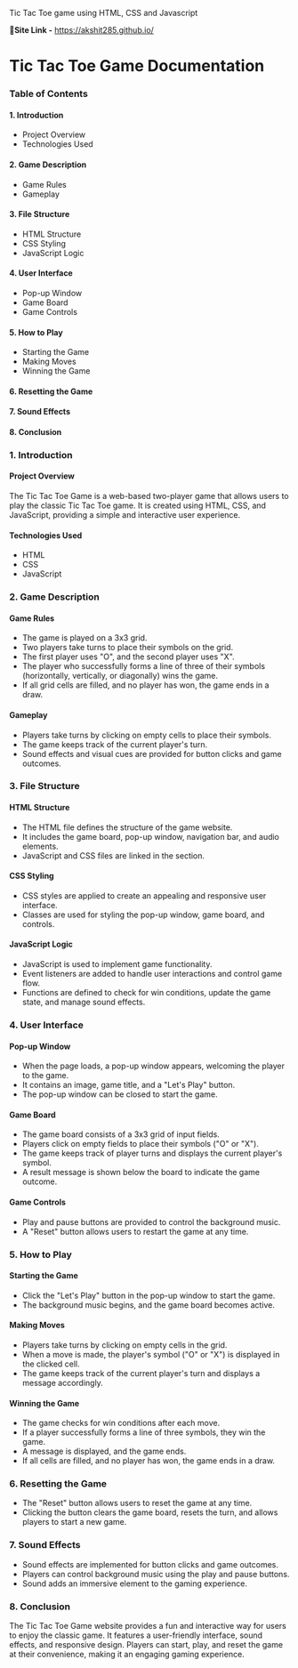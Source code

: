 Tic Tac Toe game using HTML, CSS and Javascript

🔑**Site Link -** https://akshit285.github.io/

# Tic Tac Toe Game Documentation

### Table of Contents
#### 1. Introduction
  - Project Overview
  - Technologies Used

#### 2. Game Description
  - Game Rules
  - Gameplay

#### 3. File Structure
  - HTML Structure
  - CSS Styling
  - JavaScript Logic

#### 4. User Interface
  - Pop-up Window
  - Game Board
  - Game Controls

#### 5. How to Play
  - Starting the Game
  - Making Moves
  - Winning the Game

#### 6. Resetting the Game
#### 7. Sound Effects
#### 8. Conclusion

### 1. Introduction
#### Project Overview
The Tic Tac Toe Game is a web-based two-player game that allows users to play the classic Tic Tac Toe game. It is created using HTML, CSS, and JavaScript, providing a simple and interactive user experience.

#### Technologies Used
- HTML
- CSS
- JavaScript

### 2. Game Description
#### Game Rules
- The game is played on a 3x3 grid.
- Two players take turns to place their symbols on the grid.
- The first player uses "O", and the second player uses "X".
- The player who successfully forms a line of three of their symbols (horizontally, vertically, or diagonally) wins the game.
- If all grid cells are filled, and no player has won, the game ends in a draw.

#### Gameplay
- Players take turns by clicking on empty cells to place their symbols.
- The game keeps track of the current player's turn.
- Sound effects and visual cues are provided for button clicks and game outcomes.

### 3. File Structure
#### HTML Structure
- The HTML file defines the structure of the game website.
- It includes the game board, pop-up window, navigation bar, and audio elements.
- JavaScript and CSS files are linked in the <head> section.

#### CSS Styling
- CSS styles are applied to create an appealing and responsive user interface.
- Classes are used for styling the pop-up window, game board, and controls.

#### JavaScript Logic
- JavaScript is used to implement game functionality.
- Event listeners are added to handle user interactions and control game flow.
- Functions are defined to check for win conditions, update the game state, and manage sound effects.

### 4. User Interface
#### Pop-up Window
- When the page loads, a pop-up window appears, welcoming the player to the game.
- It contains an image, game title, and a "Let's Play" button.
- The pop-up window can be closed to start the game.

#### Game Board
- The game board consists of a 3x3 grid of input fields.
- Players click on empty fields to place their symbols ("O" or "X").
- The game keeps track of player turns and displays the current player's symbol.
- A result message is shown below the board to indicate the game outcome.

#### Game Controls
- Play and pause buttons are provided to control the background music.
- A "Reset" button allows users to restart the game at any time.

### 5. How to Play
#### Starting the Game
- Click the "Let's Play" button in the pop-up window to start the game.
- The background music begins, and the game board becomes active.

#### Making Moves
- Players take turns by clicking on empty cells in the grid.
- When a move is made, the player's symbol ("O" or "X") is displayed in the clicked cell.
- The game keeps track of the current player's turn and displays a message accordingly.

#### Winning the Game
- The game checks for win conditions after each move.
- If a player successfully forms a line of three symbols, they win the game.
- A message is displayed, and the game ends.
- If all cells are filled, and no player has won, the game ends in a draw.

### 6. Resetting the Game
- The "Reset" button allows users to reset the game at any time.
- Clicking the button clears the game board, resets the turn, and allows players to start a new game.

### 7. Sound Effects
- Sound effects are implemented for button clicks and game outcomes.
- Players can control background music using the play and pause buttons.
- Sound adds an immersive element to the gaming experience.

### 8. Conclusion
The Tic Tac Toe Game website provides a fun and interactive way for users to enjoy the classic game. It features a user-friendly interface, sound effects, and responsive design. Players can start, play, and reset the game at their convenience, making it an engaging gaming experience.
